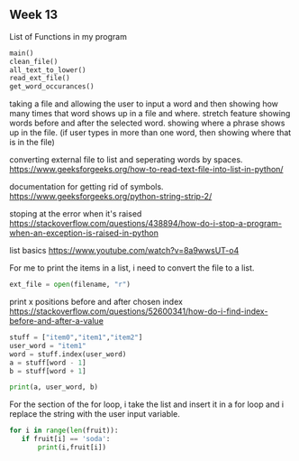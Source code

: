 ## Week 13

List of Functions in my program
~~~python
main()
clean_file()
all_text_to_lower()
read_ext_file()
get_word_occurances()
~~~


taking a file and allowing the user to input a word and then showing how many times that word shows up 
in a file and where. 
stretch feature
    showing words before and after the selected word. 
    showing where a phrase shows up in the file. (if user types in more than one word, then showing where that is in the file)
    
converting external file to list and seperating words by spaces. 
https://www.geeksforgeeks.org/how-to-read-text-file-into-list-in-python/

documentation for getting rid of symbols.
https://www.geeksforgeeks.org/python-string-strip-2/

stoping at the error when it's raised 
https://stackoverflow.com/questions/438894/how-do-i-stop-a-program-when-an-exception-is-raised-in-python

list basics
https://www.youtube.com/watch?v=8a9wwsUT-o4 <br>

For me to print the items in a list, i need to convert the file to a list.

~~~python
ext_file = open(filename, "r")
~~~

print x positions before and after chosen index
https://stackoverflow.com/questions/52600341/how-do-i-find-index-before-and-after-a-value
~~~python
stuff = ["item0","item1","item2"]
user_word = "item1"
word = stuff.index(user_word)
a = stuff[word - 1]
b = stuff[word + 1]

print(a, user_word, b)
~~~


For the section of the for loop, i take the list and insert it in a for loop and i replace the string with the user input variable.

 ~~~ python
 for i in range(len(fruit)):
    if fruit[i] == 'soda':
        print(i,fruit[i])
~~~

